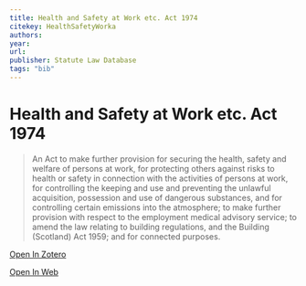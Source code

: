 ```yaml
---
title: Health and Safety at Work etc. Act 1974
citekey: HealthSafetyWorka
authors: 
year: 
url: 
publisher: Statute Law Database
tags: "bib"
---
```


# Health and Safety at Work etc. Act 1974 
> An Act to make further provision for securing the health, safety and welfare of persons at work, for protecting others against risks to health or safety in connection with the activities of persons at work, for controlling the keeping and use and preventing the unlawful acquisition, possession and use of dangerous substances, and for controlling certain emissions into the atmosphere; to make further provision with respect to the employment medical advisory service; to amend the law relating to building regulations, and the Building (Scotland) Act 1959; and for connected purposes.


[Open In Zotero](zotero://select/items/@HealthSafetyWorka)

[Open In Web]()
